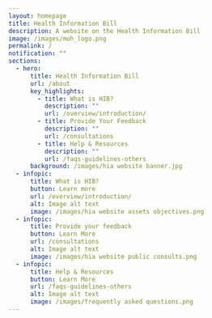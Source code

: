 ```yaml
---
layout: homepage
title: Health Information Bill
description: A website on the Health Information Bill
image: /images/moh_logo.png
permalink: /
notification: ""
sections:
  - hero:
      title: Health Information Bill
      url: /about
      key_highlights:
        - title: What is HIB?
          description: ""
          url: /overview/introduction/
        - title: Provide Your Feedback
          description: ""
          url: /consultations
        - title: Help & Resources
          description: ""
          url: /faqs-guidelines-others
      background: /images/hia website banner.jpg
  - infopic:
      title: What is HIB?
      button: Learn more
      url: /overview/introduction/
      alt: Image alt text
      image: /images/hia website assets objectives.png
  - infopic:
      title: Provide your feedback
      button: Learn More
      url: /consultations
      alt: Image alt text
      image: /images/hia website public consults.png
  - infopic:
      title: Help & Resources
      button: Learn More
      url: /faqs-guidelines-others
      alt: Image alt text
      image: /images/frequently asked questions.png
---
```

